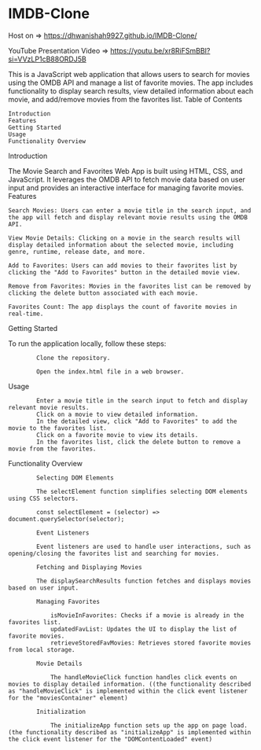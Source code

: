 # IMDB-Clone

Host on => https://dhwanishah9927.github.io/IMDB-Clone/

YouTube Presentation Video => https://youtu.be/xr8RiFSmBBI?si=VVzLP1cB88ORDJ5B 

This is a JavaScript web application that allows users to search for movies using the OMDB API and manage a list of favorite movies. The app includes functionality to display search results, view detailed information about each movie, and add/remove movies from the favorites list.
Table of Contents

    Introduction
    Features
    Getting Started
    Usage
    Functionality Overview
    

Introduction

The Movie Search and Favorites Web App is built using HTML, CSS, and JavaScript. It leverages the OMDB API to fetch movie data based on user input and provides an interactive interface for managing favorite movies.
Features

    Search Movies: Users can enter a movie title in the search input, and the app will fetch and display relevant movie results using the OMDB API.

    View Movie Details: Clicking on a movie in the search results will display detailed information about the selected movie, including genre, runtime, release date, and more.

    Add to Favorites: Users can add movies to their favorites list by clicking the "Add to Favorites" button in the detailed movie view.

    Remove from Favorites: Movies in the favorites list can be removed by clicking the delete button associated with each movie.

    Favorites Count: The app displays the count of favorite movies in real-time.

Getting Started

To run the application locally, follow these steps:

            Clone the repository.
        
            Open the index.html file in a web browser.

Usage

            Enter a movie title in the search input to fetch and display relevant movie results.
            Click on a movie to view detailed information.
            In the detailed view, click "Add to Favorites" to add the movie to the favorites list.
            Click on a favorite movie to view its details.
            In the favorites list, click the delete button to remove a movie from the favorites.

Functionality Overview

            Selecting DOM Elements
            
            The selectElement function simplifies selecting DOM elements using CSS selectors.
            
            const selectElement = (selector) => document.querySelector(selector);
            
            Event Listeners
            
            Event listeners are used to handle user interactions, such as opening/closing the favorites list and searching for movies.
            
            Fetching and Displaying Movies
            
            The displaySearchResults function fetches and displays movies based on user input.
            
            Managing Favorites
            
                isMovieInFavorites: Checks if a movie is already in the favorites list.
                updatedFavList: Updates the UI to display the list of favorite movies.
                retrieveStoredFavMovies: Retrieves stored favorite movies from local storage.
            
            Movie Details
            
                The handleMovieClick function handles click events on movies to display detailed information. ((the functionality described as "handleMovieClick" is implemented within the click event listener for the "moviesContainer" element)
                
            Initialization
                
                The initializeApp function sets up the app on page load. (the functionality described as "initializeApp" is implemented within the click event listener for the "DOMContentLoaded" event)
